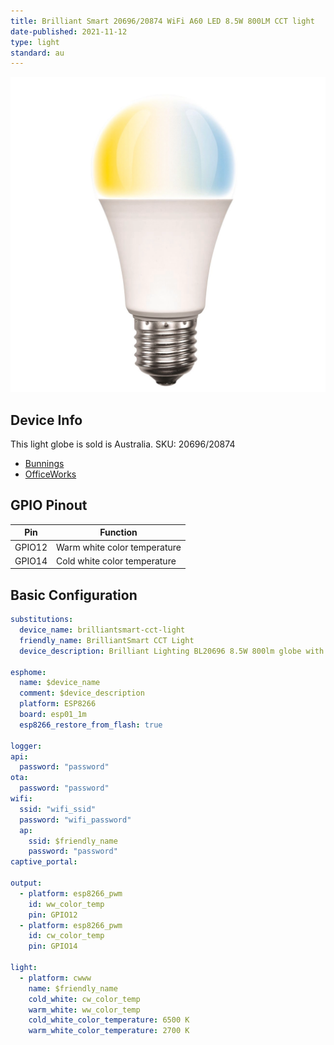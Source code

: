 ```yaml
---
title: Brilliant Smart 20696/20874 WiFi A60 LED 8.5W 800LM CCT light
date-published: 2021-11-12
type: light
standard: au
---
```


![Brilliant Smart 20696/20874 WiFi A60 LED 8.5W 800LM CCT light](390a449d-16dd-4ad4-8420-243c7c56df39.jpeg "Brilliant Smart 20696/20874 WiFi A60 LED 8.5W 800LM CCT light")

## Device Info

This light globe is sold is Australia. SKU: 20696/20874

- [Bunnings](https://www.bunnings.com.au/brilliant-8-5w-a60-e27-warm-white-daylight-led-smart-globe_p0137909)
- [OfficeWorks](https://www.officeworks.com.au/shop/officeworks/p/brilliant-lighting-smart-cct-globe-8-5w-e27-bl20874)

## GPIO Pinout

| Pin    | Function                     |
| ------ | ---------------------------- |
| GPIO12 | Warm white color temperature |
| GPIO14 | Cold white color temperature |

## Basic Configuration

```yaml
substitutions:
  device_name: brilliantsmart-cct-light
  friendly_name: BrilliantSmart CCT Light
  device_description: Brilliant Lighting BL20696 8.5W 800lm globe with CCT support.

esphome:
  name: $device_name
  comment: $device_description
  platform: ESP8266
  board: esp01_1m
  esp8266_restore_from_flash: true

logger:
api:
  password: "password"
ota:
  password: "password"
wifi:
  ssid: "wifi_ssid"
  password: "wifi_password"
  ap:
    ssid: $friendly_name
    password: "password"
captive_portal:

output:
  - platform: esp8266_pwm
    id: ww_color_temp
    pin: GPIO12
  - platform: esp8266_pwm
    id: cw_color_temp
    pin: GPIO14

light:
  - platform: cwww
    name: $friendly_name
    cold_white: cw_color_temp
    warm_white: ww_color_temp
    cold_white_color_temperature: 6500 K
    warm_white_color_temperature: 2700 K
```
